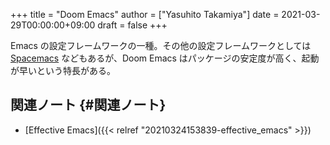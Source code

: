 +++
title = "Doom Emacs"
author = ["Yasuhito Takamiya"]
date = 2021-03-29T00:00:00+09:00
draft = false
+++

Emacs の設定フレームワークの一種。その他の設定フレームワークとしては [Spacemacs](https://www.spacemacs.org/) などもあるが、Doom Emacs はパッケージの安定度が高く、起動が早いという特長がある。


## 関連ノート {#関連ノート}

-   [Effective Emacs]({{< relref "20210324153839-effective_emacs" >}})
